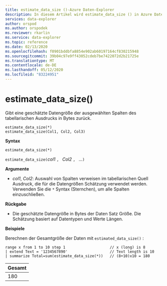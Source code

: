 ```yaml
---
title: estimate_data_size ()-Azure Daten-Explorer
description: In diesem Artikel wird estimate_data_size () in Azure Daten-Explorer beschrieben.
services: data-explorer
author: orspod
ms.author: orspodek
ms.reviewer: rkarlin
ms.service: data-explorer
ms.topic: reference
ms.date: 02/13/2020
ms.openlocfilehash: f0901bddbfa8854e902ab60197164cf830215948
ms.sourcegitcommit: 39b04c97e9ff43052cdeb7be7422072d2b21725e
ms.translationtype: MT
ms.contentlocale: de-DE
ms.lasthandoff: 05/12/2020
ms.locfileid: "83224951"
---
```

# <a name="estimate_data_size"></a>estimate_data_size()

Gibt eine geschätzte Datengröße der ausgewählten Spalten des tabellarischen Ausdrucks in Bytes zurück.

```kusto
estimate_data_size(*)
estimate_data_size(Col1, Col2, Col3)
```

**Syntax**

`estimate_data_size(*)`

`estimate_data_size(`*col1* `, ` *Col2* `, ` ...`)`

**Argumente**

* *col1*, *Col2*: Auswahl von Spalten verweisen im tabellarischen Quell Ausdruck, die für die Datengrößen Schätzung verwendet werden. Verwenden Sie die `*` Syntax (Sternchen), um alle Spalten einzuschließen.

**Rückgabe**

* Die geschätzte Datengröße in Bytes der Daten Satz Größe. Die Schätzung basiert auf Datentypen und Werte Längen.

**Beispiele**

Berechnen der Gesamtgröße der Daten mit `estimated_data_size()` :

<!-- csl: https://help.kusto.windows.net/Samples -->
```kusto
range x from 1 to 10 step 1                    // x (long) is 8 
| extend Text = '1234567890'                   // Text length is 10  
| summarize Total=sum(estimate_data_size(*))   // (8+10)x10 = 180
```

|Gesamt|
|---|
|180|
